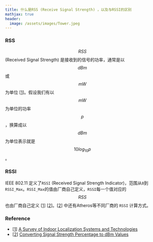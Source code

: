 ```yaml
---
title: 什么是RSS (Receive Signal Strength) ，以及与RSSI的区别
mathjax: true
header:
  image: /assets/images/Tower.jpeg
---
```

### RSS
$$\mathit{RSS}$$ (Received Signal Strength) 是接收到的信号的功率，通常是以 $$\mathit{dB}m$$ 或 $$mW$$ 为单位 [[1]]。假设我们有以 $$mW$$ 为单位的功率 $$p$$，换算成以 $$\mathit{dB}m$$ 为单位表示就是 $$10 log_{10} p$$。

### RSSI
IEEE 802.11 定义了`RSSI` (Received Signal Strength Indicator)，范围从`0`到`RSSI_Max`。`RSSI_Max`的值由厂商自己定义，`RSSI`每一个值对应的 $$\mathit{RSS}$$ 也由厂商自己定义 [[1]] [[2]]。[[2]] 中还有Atheros等不同厂商的 `RSSI` 计算方式。

### Reference
- [[1]] [A Survey of Indoor Localization Systems and Technologies][1]
- [[2]] [Converting Signal Strength Percentage to dBm Values][2]

[1]: https://arxiv.org/pdf/1709.01015.pdf
[2]: http://madwifi-project.org/attachment/wiki/UserDocs/RSSI/Converting_Signal_Strength.pdf?format=raw